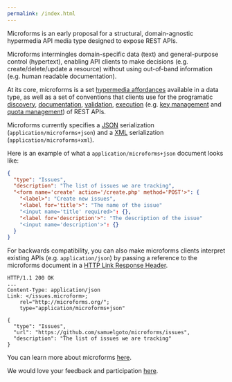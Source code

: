 ```yaml
---
permalink: /index.html
---
```


Microforms is an early proposal for a structural, domain-agnostic hypermedia API media type designed to expose REST APIs.

Microforms intermingles domain-specific data (text) and general-purpose control (hypertext), enabling API clients to make decisions (e.g. create/delete/update a resource) without using out-of-band information (e.g. human readable documentation).

At its core, microforms is a set [hypermedia affordances](intro.md) available in a data type, as well as a set of conventions that clients use for the programatic [discovery](intro.md#discovery), [documentation](intro.md#documentation), [validation](intro.md#validation-rules), [execution](intro.md#execution-rules) (e.g. [key management](intro.md#key-management) and [quota management](intro.md#quota-management)) of REST APIs.

Microforms currently specifies a [JSON](json.md) serialization (```application/microforms+json```) and a [XML](xml.md) serialization (```application/microforms+xml```).

Here is an example of what a ```application/microforms+json``` document looks like:

```json
{
  "type": "Issues",
  "description": "The list of issues we are tracking",
  "<form name='create' action='/create.php' method='POST'>": {
    "<label>": "Create new issues",
    "<label for='title'>": "The name of the issue"
    "<input name='title' required>": {},
    "<label for='description'>": "The description of the issue"
    "<input name='description'>": {}
  }
}
```

For backwards compatibility, you can also make microforms clients interpret existing APIs (e.g. ```application/json```) by passing a reference to the microforms document in a [HTTP Link Response Header](intro.md#backwards-compatibility).

```
HTTP/1.1 200 OK
...
Content-Type: application/json
Link: </issues.microform>; 
    rel="http://microforms.org/"; 
    type="application/microforms+json"

{
  "type": "Issues",
  "url": "https://github.com/samuelgoto/microforms/issues",
  "description": "The list of issues we are tracking"
}
```

You can learn more about microforms [here](intro.md).

We would love your feedback and participation [here](https://github.com/samuelgoto/microforms/issues/new).

